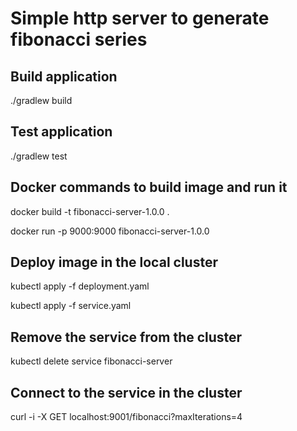 # Simple http server to generate fibonacci series

## Build application

./gradlew build

## Test application

./gradlew test


## Docker commands to build image and run it

docker build -t fibonacci-server-1.0.0 .

docker run -p 9000:9000 fibonacci-server-1.0.0

## Deploy image in the local cluster

kubectl apply -f deployment.yaml

kubectl apply -f service.yaml 

## Remove the service from the cluster

kubectl delete service fibonacci-server


## Connect to the service in the cluster

curl -i -X GET localhost:9001/fibonacci\?maxIterations=4

